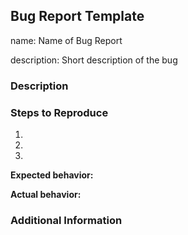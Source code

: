 Bug Report Template
---
name: Name of Bug Report

description: Short description of the bug

### Description

<!-- Detailed description of the issue -->

### Steps to Reproduce

1. <!-- First Step -->
2. <!-- Second Step -->
3. <!-- and so on… -->

**Expected behavior:**

<!-- What you expect to happen -->

**Actual behavior:**

<!-- What actually happens -->

### Additional Information

<!-- Additional information, configuration or data that might be necessary to reproduce the issue. -->

